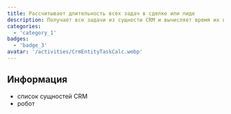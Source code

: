 ```yaml
---
title: Рассчитывает длительность всех задач в сделке или лиде
description: Получает все задачи из сущности CRM и вычисляет время их выполнения
categories: 
  - 'category_1'
badges: 
  - 'badge_3'
avatar: '/activities/CrmEntityTaskCalc.webp'
---
```

## Информация

- список сущностей CRM
- робот